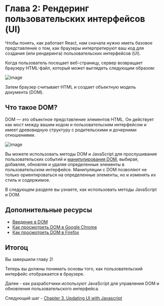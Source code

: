 # Глава 2: Рендеринг пользовательских интерфейсов (UI)

Чтобы понять, как работает React, нам сначала нужно иметь базовое представление о том, как браузеры интерпретируют ваш код для создания (или рендеринга) пользовательских интерфейсов (UI).

Когда пользователь посещает веб-страницу, сервер возвращает браузеру HTML-файл, который может выглядеть следующим образом:

![image](./images/03.avif)

Затем браузер считывает HTML и создает объектную модель документа (DOM).

## Что такое DOM?

DOM — это объектное представление элементов HTML. Он действует как мост между вашим кодом и пользовательским интерфейсом и имеет древовидную структуру с родительскими и дочерними отношениями.

![image](./images/04.avif)

Вы можете использовать методы DOM и JavaScript для прослушивания пользовательских событий и [манипулирования DOM](https://developer.mozilla.org/docs/Learn/JavaScript/Client-side_web_APIs/Manipulating_documents), выбирая, добавляя, обновляя и удаляя определенные элементы в пользовательском интерфейсе. Манипуляции с DOM позволяют не только ориентироваться на определенные элементы, но и изменять их стиль и содержимое.

В следующем разделе вы узнаете, как использовать методы JavaScript и DOM.

## Дополнительные ресурсы

- [Введение в DOM](https://developer.mozilla.org/docs/Web/API/Document_Object_Model/Introduction)
- [Как просмотреть DOM в Google Chrome](https://developer.chrome.com/docs/devtools/dom/)
- [Как просмотреть DOM в Firefox](https://developer.mozilla.org/docs/Tools/Debugger/How_to/Highlight_and_inspect_DOM_nodes)

## Итогоц

Вы завершили главу 2!

Теперь вы должны понимать основы того, как пользовательский интерфейс отображается в браузере.

Далее - как разработчики используют JavaScript для управления DOM и обновления пользовательского интерфейса.

Следующий шаг - [Chapter 3. Updating UI with Javascript](<./Chapter 3. Updating UI with Javascript.md>)
